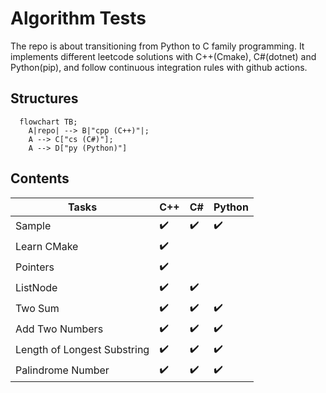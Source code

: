# Algorithm Tests
The repo is about transitioning from Python to C family programming. It implements different leetcode solutions with C++(Cmake), C#(dotnet) and Python(pip), and follow continuous integration rules with github actions.

## Structures
```mermaid
  flowchart TB;
    A|repo| --> B|"cpp (C++)"|;
    A --> C["cs (C#)"];
    A --> D["py (Python)"]
```

## Contents
|Tasks|C++|C#|Python|
|---|---|---|---|
|Sample|:heavy_check_mark:|:heavy_check_mark:|:heavy_check_mark:|
|Learn CMake|:heavy_check_mark:|||
|Pointers|:heavy_check_mark:|||
|ListNode|:heavy_check_mark:|:heavy_check_mark:||
|Two Sum|:heavy_check_mark:|:heavy_check_mark:|:heavy_check_mark:|
|Add Two Numbers|:heavy_check_mark:|:heavy_check_mark:|:heavy_check_mark:|
|Length of Longest Substring|:heavy_check_mark:|:heavy_check_mark:|:heavy_check_mark:|
|Palindrome Number|:heavy_check_mark:|:heavy_check_mark:|:heavy_check_mark:|

